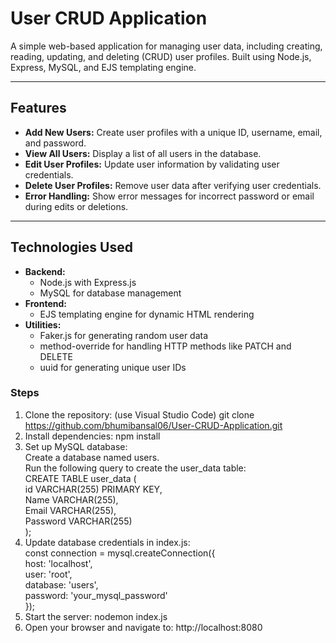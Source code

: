 # User CRUD Application

A simple web-based application for managing user data, including creating, reading, updating, and deleting (CRUD) user profiles. Built using Node.js, Express, MySQL, and EJS templating engine.

---

## Features
- **Add New Users:** Create user profiles with a unique ID, username, email, and password.
- **View All Users:** Display a list of all users in the database.
- **Edit User Profiles:** Update user information by validating user credentials.
- **Delete User Profiles:** Remove user data after verifying user credentials.
- **Error Handling:** Show error messages for incorrect password or email during edits or deletions.

---

## Technologies Used
- **Backend:**
  - Node.js with Express.js
  - MySQL for database management
- **Frontend:**
  - EJS templating engine for dynamic HTML rendering
- **Utilities:**
  - Faker.js for generating random user data
  - method-override for handling HTTP methods like PATCH and DELETE
  - uuid for generating unique user IDs
### Steps
1. Clone the repository: (use Visual Studio Code) git clone https://github.com/bhumibansal06/User-CRUD-Application.git
2. Install dependencies: npm install
3. Set up MySQL database: <br>
   Create a database named users. <br>
   Run the following query to create the user_data table: <br>
   CREATE TABLE user_data ( <br>
   id VARCHAR(255) PRIMARY KEY, <br>
   Name VARCHAR(255), <br>
   Email VARCHAR(255), <br>
   Password VARCHAR(255) <br>
   );
4. Update database credentials in index.js: <br>
   const connection = mysql.createConnection({ <br>
   host: 'localhost', <br>
   user: 'root', <br>
   database: 'users', <br>
   password: 'your_mysql_password' <br>
   });
5. Start the server: nodemon index.js
6. Open your browser and navigate to: http://localhost:8080



